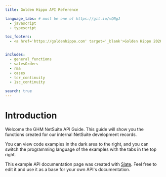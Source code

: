 ```yaml
---
title: Golden Hippo API Reference

language_tabs: # must be one of https://git.io/vQNgJ
  - javascript
  - typescript

toc_footers:
  - <a href='https://goldenhippo.com' target='_blank'>Golden Hippo 2020 </a>


includes:
  - general_functions
  - salesOrders
  - rma
  - cases
  - tcr_continuity
  - 1sc_continuity

search: true
---
```



# Introduction

Welcome the GHM NetSuite API Guide. This guide will show you the functions created for our internal NetSuite development records.

You can view code examples in the dark area to the right, and you can switch the programming language of the examples with the tabs in the top right.

This example API documentation page was created with [Slate](https://github.com/tripit/slate). Feel free to edit it and use it as a base for your own API's documentation.

